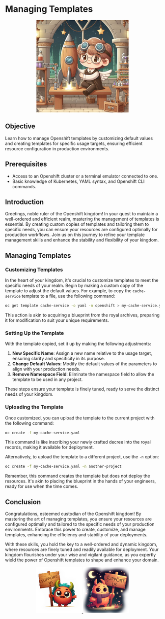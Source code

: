 # Managing Templates

<div style="text-align:center;">
  <img src="https://github.com/Vitrua/images/blob/main/openshift/managetemplate.jpg?raw=true" alt="managing_templates" width="300" height="300">
</div>

## Objective

Learn how to manage Openshift templates by customizing default values and creating templates for specific usage targets, ensuring efficient resource configuration in production environments.

## Prerequisites

- Access to an Openshift cluster or a terminal emulator connected to one.
- Basic knowledge of Kubernetes, YAML syntax, and Openshift CLI commands.

## Introduction

Greetings, noble ruler of the Openshift kingdom! In your quest to maintain a well-ordered and efficient realm, mastering the management of templates is essential. By creating custom copies of templates and tailoring them to specific needs, you can ensure your resources are configured optimally for production workflows. Join us on this journey to refine your template management skills and enhance the stability and flexibility of your kingdom.

## Managing Templates

### Customizing Templates

In the heart of your kingdom, it's crucial to customize templates to meet the specific needs of your realm. Begin by making a custom copy of the template to adjust the default values. For example, to copy the `cache-service` template to a file, use the following command:

```bash
oc get template cache-service -o yaml -n openshift > my-cache-service.yaml
```

This action is akin to acquiring a blueprint from the royal archives, preparing it for modification to suit your unique requirements.

### Setting Up the Template

With the template copied, set it up by making the following adjustments:

1. **New Specific Name**: Assign a new name relative to the usage target, ensuring clarity and specificity in its purpose.
2. **Change Default Values**: Modify the default values of the parameters to align with your production needs.
3. **Remove Namespace Field**: Eliminate the namespace field to allow the template to be used in any project.

These steps ensure your template is finely tuned, ready to serve the distinct needs of your kingdom.

### Uploading the Template

Once customized, you can upload the template to the current project with the following command:

```bash
oc create -f my-cache-service.yaml
```

This command is like inscribing your newly crafted decree into the royal records, making it available for deployment.

Alternatively, to upload the template to a different project, use the `-n` option:

```bash
oc create -f my-cache-service.yaml -n another-project
```

Remember, this command creates the template but does not deploy the resources. It's akin to placing the blueprint in the hands of your engineers, ready for use when the time comes.

## Conclusion

Congratulations, esteemed custodian of the Openshift kingdom! By mastering the art of managing templates, you ensure your resources are configured optimally and tailored to the specific needs of your production environments. Embrace this power to create, customize, and manage templates, enhancing the efficiency and stability of your deployments.

With these skills, you hold the key to a well-ordered and dynamic kingdom, where resources are finely tuned and readily available for deployment. Your kingdom flourishes under your wise and vigilant guidance, as you expertly wield the power of Openshift templates to shape and enhance your domain.

<div style="text-align:center;">
  <a href="https://patreon.com/Vitrua">
    <img src="https://github.com/Vitrua/images/blob/main/others/supportmonlight.png?raw=true#only-light" alt="support" width="150" height="150">
    <img src="https://github.com/Vitrua/images/blob/main/others/supportmon.png?raw=true#only-dark" alt="support" width="150" height="150">
  </a>
</div>